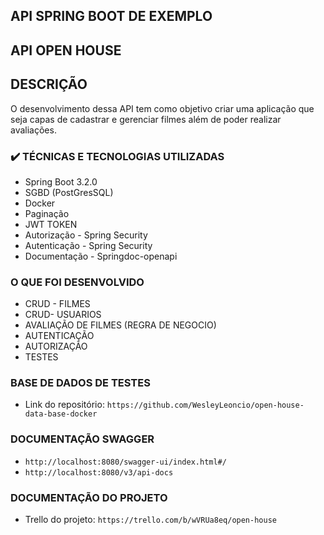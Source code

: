 ## API SPRING BOOT DE EXEMPLO

## API OPEN HOUSE

## DESCRIÇÃO
O desenvolvimento dessa API tem como objetivo criar uma aplicação que seja capas de cadastrar e gerenciar filmes além de poder realizar avaliações.

### ✔️ TÉCNICAS E TECNOLOGIAS UTILIZADAS
- Spring Boot 3.2.0
- SGBD (PostGresSQL)
- Docker
- Paginação
- JWT TOKEN
- Autorização - Spring Security
- Autenticação - Spring Security
- Documentação - Springdoc-openapi

### O QUE FOI DESENVOLVIDO
- CRUD - FILMES
- CRUD- USUARIOS
- AVALIAÇÃO DE FILMES (REGRA DE NEGOCIO)
- AUTENTICAÇÃO
- AUTORIZAÇÃO
- TESTES

### BASE DE DADOS DE TESTES
- Link do repositório: `https://github.com/WesleyLeoncio/open-house-data-base-docker`

### DOCUMENTAÇÃO SWAGGER
- `http://localhost:8080/swagger-ui/index.html#/`
- `http://localhost:8080/v3/api-docs`


### DOCUMENTAÇÃO DO PROJETO
- Trello do projeto: `https://trello.com/b/wVRUa8eq/open-house`
